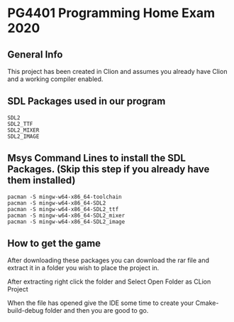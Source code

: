 # PG4401 Programming Home Exam 2020

## General Info
This project has been created in Clion and assumes you already have Clion and a working compiler enabled.

## SDL Packages used in our program
~~~~
SDL2
SDL2_TTF
SDL2_MIXER
SDL2_IMAGE
~~~~

## Msys Command Lines to install the SDL Packages. (Skip this step if you already have them installed)
~~~~
pacman -S mingw-w64-x86_64-toolchain
pacman -S mingw-w64-x86_64-SDL2
pacman -S mingw-w64-x86_64-SDL2_ttf
pacman -S mingw-w64-x86_64-SDL2_mixer
pacman -S mingw-w64-x86_64-SDL2_image
~~~~

## How to get the game
After downloading these packages you can download the rar file and extract it in a folder you wish to place the project in.

After extracting right click the folder and Select Open Folder as CLion Project

When the file has opened give the IDE some time to create your Cmake-build-debug folder and then you are good to go.
